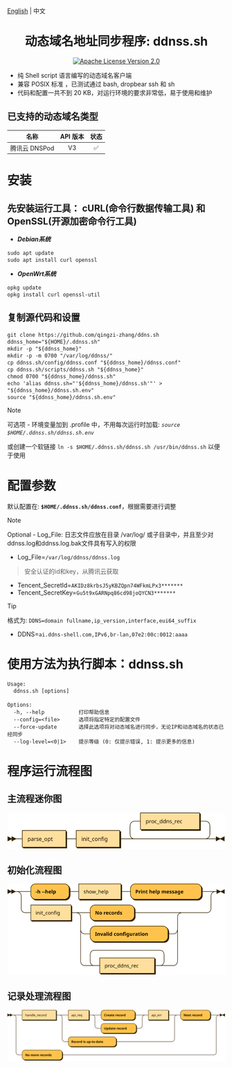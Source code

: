 <p align="left">
  <a href="README.md">English</a> | 中文
</p>

<div align="center">
  <h1>动态域名地址同步程序: ddnss.sh</h1>
</div>

<p align="center">
  <a href="https://github.com/qingzi-zhang/ddnss.sh/blob/main/LICENSE">
    <img alt="Apache License Version 2.0" src="https://img.shields.io/github/license/qingzi-zhang/ddnss.sh">
  </a>
</p>

- 纯 Shell script 语言编写的动态域名客户端
- 兼容 POSIX 标准 ，已测试通过 bash, dropbear ssh 和 sh
- 代码和配置一共不到 20 KB，对运行环境的要求非常低，易于使用和维护

## 已支持的动态域名类型

名称|API 版本|状态
----|:--:|:--:|
腾讯云 DNSPod|V3|✅

# 安装
## 先安装运行工具： cURL(命令行数据传输工具) 和 OpenSSL(开源加密命令行工具)
- ***Debian系统***
```
sudo apt update
sudo apt install curl openssl
```
- ***OpenWrt系统***
```
opkg update
opkg install curl openssl-util
```

## 复制源代码和设置
```
git clone https://github.com/qingzi-zhang/ddns.sh
ddnss_home="${HOME}/.ddnss.sh"
mkdir -p "${ddnss_home}"
mkdir -p -m 0700 "/var/log/ddnss/"
cp ddnss.sh/config/ddnss.conf "${ddnss_home}/ddnss.conf"
cp ddnss.sh/scripts/ddnss.sh "${ddnss_home}"
chmod 0700 "${ddnss_home}/ddnss.sh"
echo 'alias ddnss.sh="'${ddnss_home}/ddnss.sh'"' > "${ddnss_home}/ddnss.sh.env"
source "${ddnss_home}/ddnss.sh.env"
```
> [!NOTE]
> 可选项 - 环境变量加到 .profile 中，不用每次运行时加载: _`source $HOME/.ddnss.sh/ddnss.sh.env`_
>
> 或创建一个软链接 `ln -s $HOME/.ddnss.sh/ddnss.sh /usr/bin/ddnss.sh` 以便于使用

# 配置参数
默认配置在: **`$HOME/.ddnss.sh/ddnss.conf`**，根据需要进行调整
> [!NOTE]
> Optional - Log_File: 日志文件应放在目录 /var/log/ 或子目录中，并且至少对ddnss.log和ddnss.log.bak文件具有写入的权限
- Log_File=`/var/log/ddnss/ddnss.log`
> 安全认证的id和key，从腾讯云获取
- Tencent_SecretId=`AKIDz8krbsJ5yKBZQpn74WFkmLPx3*******`
- Tencent_SecretKey=`Gu5t9xGARNpq86cd98joQYCN3*******`
> [!TIP]
> 格式为: `DDNS=domain fullname,ip_version,interface,eui64_suffix`
- DDNS=`ai.ddns-shell.com,IPv6,br-lan,07e2:00c:0012:aaaa`

# 使用方法为执行脚本：ddnss.sh
```
Usage:
  ddnss.sh [options]

Options:
  -h, --help           打印帮助信息
  --config=<file>      选项将指定特定的配置文件
  --force-update       选择此选项将对动态域名进行同步，无论IP和动态域名的状态已经同步
  --log-level=<0|1>    提示等级 (0: 仅提示错误, 1: 提示更多的信息)
```

# 程序运行流程图
## 主流程迷你图
![diagram](svg/Main.svg)
## 初始化流程图
![diagram](svg/parse_opt.svg)
## 记录处理流程图
![diagram](svg/proc_ddns_rec.svg)